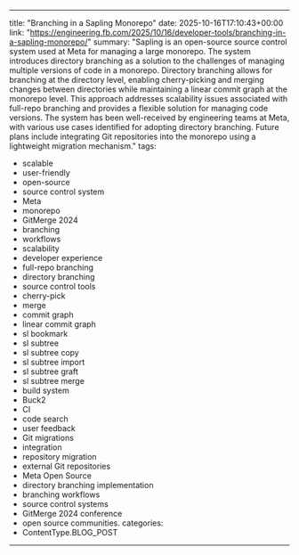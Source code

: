 
---
title: "Branching in a Sapling Monorepo"
date: 2025-10-16T17:10:43+00:00
link: "https://engineering.fb.com/2025/10/16/developer-tools/branching-in-a-sapling-monorepo/"
summary: "Sapling is an open-source source control system used at Meta for managing a large monorepo. The system introduces directory branching as a solution to the challenges of managing multiple versions of code in a monorepo. Directory branching allows for branching at the directory level, enabling cherry-picking and merging changes between directories while maintaining a linear commit graph at the monorepo level. This approach addresses scalability issues associated with full-repo branching and provides a flexible solution for managing code versions. The system has been well-received by engineering teams at Meta, with various use cases identified for adopting directory branching. Future plans include integrating Git repositories into the monorepo using a lightweight migration mechanism."
tags:
  - scalable
  - user-friendly
  - open-source
  - source control system
  - Meta
  - monorepo
  - GitMerge 2024
  - branching
  - workflows
  - scalability
  - developer experience
  - full-repo branching
  - directory branching
  - source control tools
  - cherry-pick
  - merge
  - commit graph
  - linear commit graph
  - sl bookmark
  - sl subtree
  - sl subtree copy
  - sl subtree import
  - sl subtree graft
  - sl subtree merge
  - build system
  - Buck2
  - CI
  - code search
  - user feedback
  - Git migrations
  - integration
  - repository migration
  - external Git repositories
  - Meta Open Source
  - directory branching implementation
  - branching workflows
  - source control systems
  - GitMerge 2024 conference
  - open source communities.
categories:
  - ContentType.BLOG_POST
---

